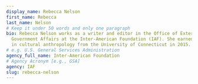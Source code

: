 ```yaml
---
display_name: Rebecca Nelson
first_name: Rebecca
last_name: Nelson
# Keep it under 50 words and only one paragraph
bio: Rebecca Nelson works as a writer and editor in the Office of External and
  Government Affairs at the Inter-American Foundation (IAF). She earned a Ph.D.
  in cultural anthropology from the University of Connecticut in 2015.
# e.g. U.S. General Services Administration
agency_full_name: Inter-American Foundation
# Agency Acronym [e.g., GSA]
agency: IAF
slug: rebecca-nelson
---
```

